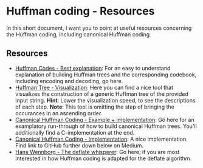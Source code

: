 # Huffman coding - Resources

In this short document, I want you to point at useful resources concerning the Huffman coding, including canonical Huffman coding.

## Resources

* [Huffman Codes - Best explanation](https://cgi.luddy.indiana.edu/~yye/c343-2019/huffman.php): For an easy to understand explanation of building Huffman trees and the corresponding codebook, including encoding and decoding, go here.
* [Huffman Tree - Visualization](https://cmps-people.ok.ubc.ca/ylucet/DS/Huffman.html): Here you can find a nice tool that visualizes the construction of a generic Huffman tree of the provided input string. <b>Hint</b>: Lower the visualization speed, to see the descriptions of each step. <b>Note</b>: This tool is omitting the step of bringing the occurances in an ascending order.
* [Canonical Huffman Coding - Example + Implementation](https://www.geeksforgeeks.org/canonical-huffman-coding/): Go here for an examplatory run-through of how to build canonical Huffman trees. You'll additionally find a C-implementation at the end.
* [Canonical Huffman Coding - Implementation](https://medium.com/@vishalkhanna/text-compression-using-canonical-huffman-coding-c580a886837b): A nice implementation. Find link to GitHub further down below on Medium.
* [Hans Wennborg - The deflate whisperer](https://www.hanshq.net/zip.html): Go here, if you are most interested in how Huffman coding is adapted for the deflate algorithm.
